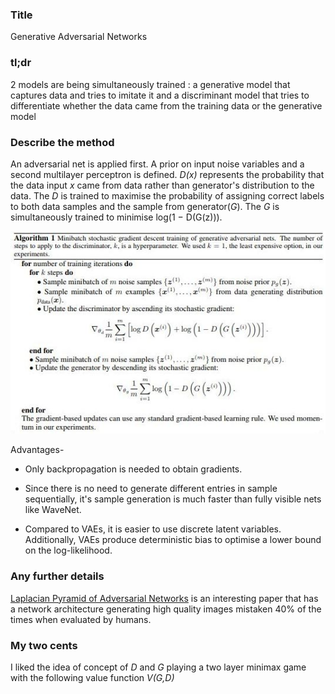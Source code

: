 ### Title

 Generative Adversarial Networks

### tl;dr

 2 models are being simultaneously trained :  a generative model that captures data and tries to imitate it and a discriminant 
model that tries to differentiate whether the data came from the training data or the generative model

### Describe the method

 An adversarial net is applied first. A prior on input noise variables and a second multilayer perceptron is defined. *D(x)* represents 
the probability that the data input *x* came from data rather than generator's distribution to the data. The *D* is trained to maximise
the probability of assigning correct labels to both data samples and the sample from generator(*G*). The *G* is simultaneously trained to 
minimise log(1 − D(G(z))).

![alt text](https://github.com/the-ethan-hunt/storage/blob/master/GANS.JPG)

Advantages- 

- Only backpropagation is needed to obtain gradients.

- Since there is no need to generate different entries in sample sequentially, it's sample generation is much faster than fully visible 
nets like WaveNet.

- Compared to VAEs, it is easier to use discrete latent variables. Additionally, VAEs produce deterministic bias to optimise a lower bound
on the log-likelihood.


### Any further details

[Laplacian Pyramid of Adversarial Networks](https://arxiv.org/pdf/1506.05751v1.pdf) is an interesting paper that has a network architecture 
generating high quality images mistaken 40% of the times when evaluated by humans.

### My two cents

I liked the idea of concept of *D* and *G* playing a two layer minimax game with the following value function *V(G,D)*
